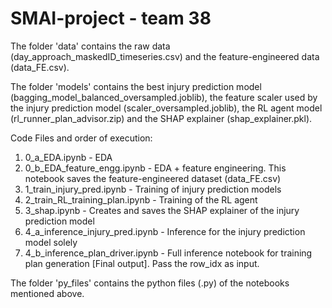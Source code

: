 # SMAI-project - team 38  


The folder 'data' contains the raw data (day_approach_maskedID_timeseries.csv) and the feature-engineered data (data_FE.csv).  


The folder 'models' contains the best injury prediction model (bagging_model_balanced_oversampled.joblib), the feature scaler used by the injury prediction model (scaler_oversampled.joblib), the RL agent model (rl_runner_plan_advisor.zip) and the SHAP explainer (shap_explainer.pkl).


Code Files and order of execution:  
1. 0_a_EDA.ipynb - EDA
2. 0_b_EDA_feature_engg.ipynb - EDA + feature engineering. This notebook saves the feature-engineered dataset (data_FE.csv)
3. 1_train_injury_pred.ipynb - Training of injury prediction models
4. 2_train_RL_training_plan.ipynb - Training of the RL agent 
5. 3_shap.ipynb - Creates and saves the SHAP explainer of the injury prediction model
6. 4_a_inference_injury_pred.ipynb - Inference for the injury prediction model solely
7. 4_b_inference_plan_driver.ipynb - Full inference notebook for training plan generation [Final output]. Pass the row_idx as input.


The folder 'py_files' contains the python files (.py) of the notebooks mentioned above.


